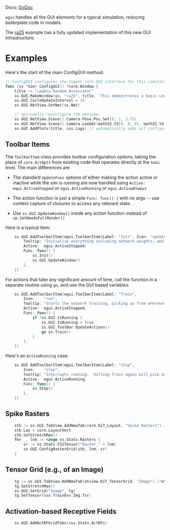 Docs: [GoDoc](https://pkg.go.dev/github.com/emer/emergent/egui)

`egui` handles all the GUI elements for a typical simulation, reducing boilerplate code in models.

The [ra25](https://github.com/emer/axon/tree/master/examples/ra25) example has a fully updated implementation of this new GUI infrastructure. 

# Examples

Here's the start of the main ConfigGUI method:

```Go
// ConfigGUI configures the Cogent Core GUI interface for this simulation.
func (ss *Sim) ConfigGUI() *core.Window {
	title := "Leabra Random Associator"
	ss.GUI.MakeWindow(ss, "ra25", title, `This demonstrates a basic Leabra model. See <a href="https://github.com/emer/emergent">emergent on GitHub</a>.</p>`)
	ss.GUI.CycleUpdateInterval = 10
	ss.GUI.NetView.SetNet(ss.Net)

    // optionally reconfigure the netview:
	ss.GUI.NetView.Scene().Camera.Pose.Pos.Set(0, 1, 2.75) 
	ss.GUI.NetView.Scene().Camera.LookAt(math32.V3(0, 0, 0), math32.V3(0, 1, 0)) 
	ss.GUI.AddPlots(title, &ss.Logs) // automatically adds all configured plots
```


## Toolbar Items

The `ToolbarItem` class provides toolbar configuration options, taking the place of `core.ActOpts` from existing code that operates directly at the `GoGi` level.  The main differences are

* The standard `UpdateFunc` options of either making the action active or inactive while the sim is running are now handled using `Active: equi.ActiveStopped` or `egui.ActiveRunning` or `egui.ActiveAlways`

* The action function is just a simple `Func: func() {` with no args -- use context capture of closures to access any relevant state.

* Use `ss.GUI.UpdateWindow()` inside any action function instead of `vp.SetNeedsFullRender()`

Here is a typical item:

```Go
    ss.GUI.AddToolbarItem(egui.ToolbarItem{Label: "Init", Icon: "update",
        Tooltip: "Initialize everything including network weights, and start over.  Also applies current params.",
        Active:  egui.ActiveStopped,
        Func: func() {
            ss.Init()
            ss.GUI.UpdateWindow()
        },
    })
```

For actions that take any significant amount of time, call the function in a separate routine using `go`, and use the GUI based variables:

```Go
    ss.GUI.AddToolbarItem(egui.ToolbarItem{Label: "Train",
        Icon:    "run",
        Tooltip: "Starts the network training, picking up from wherever it may have left off.  If not stopped, training will complete the specified number of Runs through the full number of Epochs of training, with testing automatically occuring at the specified interval.",
        Active:  egui.ActiveStopped,
        Func: func() {
            if !ss.GUI.IsRunning {
                ss.GUI.IsRunning = true
                ss.GUI.ToolBar.UpdateActions()
                go ss.Train()
            }
        },
    })
```

Here's an `ActiveRunning` case:

```Go
    ss.GUI.AddToolbarItem(egui.ToolbarItem{Label: "Stop",
        Icon:    "stop",
        Tooltip: "Interrupts running.  Hitting Train again will pick back up where it left off.",
        Active:  egui.ActiveRunning,
        Func: func() {
            ss.Stop()
        },
    })
```

## Spike Rasters

```Go
	stb := ss.GUI.TabView.AddNewTab(core.KiT_Layout, "Spike Rasters").(*core.Layout)
	stb.Lay = core.LayoutVert
	stb.SetStretchMax()
	for _, lnm := range ss.Stats.Rasters {
		sr := ss.Stats.F32Tensor("Raster_" + lnm)
		ss.GUI.ConfigRasterGrid(stb, lnm, sr)
	}
```    

## Tensor Grid (e.g., of an Image)

```Go
	tg := ss.GUI.TabView.AddNewTab(etview.KiT_TensorGrid, "Image").(*etview.TensorGrid)
	tg.SetStretchMax()
	ss.GUI.SetGrid("Image", tg)
	tg.SetTensor(&ss.TrainEnv.Img.Tsr)
```

## Activation-based Receptive Fields

```Go
	ss.GUI.AddActRFGridTabs(&ss.Stats.ActRFs)
```


